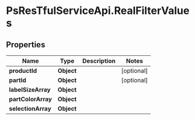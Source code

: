 # PsResTfulServiceApi.RealFilterValues

## Properties
Name | Type | Description | Notes
------------ | ------------- | ------------- | -------------
**productId** | **Object** |  | [optional] 
**partId** | **Object** |  | [optional] 
**labelSizeArray** | **Object** |  | 
**partColorArray** | **Object** |  | 
**selectionArray** | **Object** |  | 
